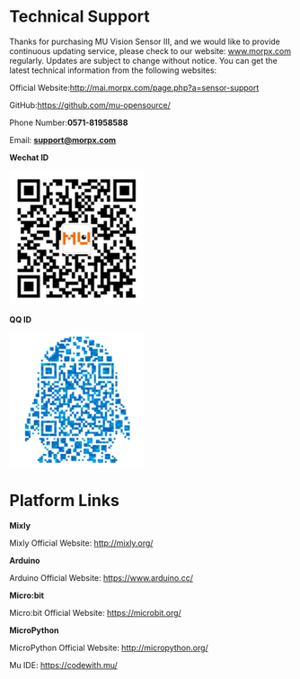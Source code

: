 # Technical Support

Thanks for purchasing MU Vision Sensor III, and we would like to provide continuous updating service, please check to our website: www.morpx.com regularly. 
Updates are subject to change without notice. You can get the latest technical information from the following websites:

Official Website:<http://mai.morpx.com/page.php?a=sensor-support>

GitHub:<https://github.com/mu-opensource/>

Phone Number:**0571-81958588**

Email: **support@morpx.com**

**Wechat ID**

![](./images/QRcode_WeChat.png)

**QQ ID**

![](./images/QRcode_QQ.png)

# Platform Links

**Mixly**

Mixly Official Website: <http://mixly.org/>

**Arduino**

Arduino Official Website: <https://www.arduino.cc/>

**Micro:bit**

Micro:bit Official Website: <https://microbit.org/>

**MicroPython**

MicroPython Official Website: <http://micropython.org/>

Mu IDE: <https://codewith.mu/>
